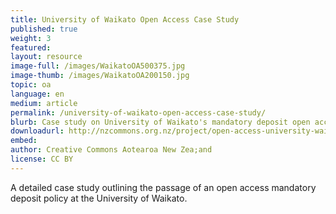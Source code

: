 ```yaml
---
title: University of Waikato Open Access Case Study
published: true
weight: 3
featured: 
layout: resource
image-full: /images/WaikatoOA500375.jpg
image-thumb: /images/WaikatoOA200150.jpg
topic: oa
language: en
medium: article
permalink: /university-of-waikato-open-access-case-study/
blurb: Case study on University of Waikato's mandatory deposit open access policy
downloadurl: http://nzcommons.org.nz/project/open-access-university-waikato/
embed:
author: Creative Commons Aotearoa New Zea;and
license: CC BY 
---
```


A detailed case study outlining the passage of an open access mandatory deposit policy at the University of Waikato.